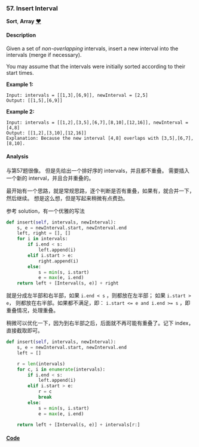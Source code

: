 ### 57. Insert Interval

**Sort**, **Array**    [❤️](https://leetcode.com/problems/insert-interval)    

#### Description

Given a set of _non-overlapping_ intervals, insert a new interval into the intervals (merge if necessary).

You may assume that the intervals were initially sorted according to their start times.

**Example 1:**

```
Input: intervals = [[1,3],[6,9]], newInterval = [2,5]
Output: [[1,5],[6,9]]
```

**Example 2:**

```
Input: intervals = [[1,2],[3,5],[6,7],[8,10],[12,16]], newInterval = [4,8]
Output: [[1,2],[3,10],[12,16]]
Explanation: Because the new interval [4,8] overlaps with [3,5],[6,7],[8,10].
```

#### Analysis

与第57题很像。 但是先给出一个排好序的 intervals，并且都不重叠。 需要插入一个新的 interval，并且合并重叠的。

最开始有一个思路，就是常规思路，逐个判断是否有重叠，如果有，就合并一下，然后继续。 想是这么想，但是写起来稍微有点费劲。

参考 solution，有一个优雅的写法

```python
def insert(self, intervals, newInterval):
    s, e = newInterval.start, newInterval.end
    left, right = [], []
    for i in intervals:
        if i.end < s:
            left.append(i)
        elif i.start > e:
            right.append(i)
        else:
            s = min(s, i.start)
            e = max(e, i.end)
    return left + [Interval(s, e)] + right
```

就是分成左半部和右半部，如果 `i.end < s` ，则都放在左半部； 如果 `i.start > e`， 则都放在右半部。如果都不满足，即： `i.start <= e and i.end >= s` ，即重叠情况，处理重叠。

稍微可以优化一下，因为到右半部之后，后面就不再可能有重叠了。记下 index，直接截取即可。

```python
def insert(self, intervals, newInterval):
    s, e = newInterval.start, newInterval.end
    left = []

    r = len(intervals)
    for c, i in enumerate(intervals):
        if i.end < s:
            left.append(i)
        elif i.start > e:
            r = c
            break
        else:
            s = min(s, i.start)
            e = max(e, i.end)

    return left + [Interval(s, e)] + intervals[r:]
```

#### [Code](../python/57.%20Insert%20Interval.py)
